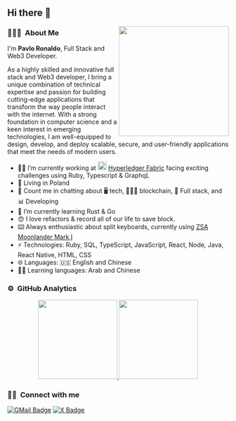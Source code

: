 ## Hi there 👋

<img src="https://ucarecdn.com/3a88c8ed-40ad-4ab8-827b-d6c1b1a50ace/typing.gif" align="right" width="250" />

### 👨🏻‍💻 &nbsp;About Me

I'm **Pavlo Ronaldo**, Full Stack and Web3 Developer.

As a highly skilled and innovative full stack and Web3 developer, I bring a unique combination of technical expertise and passion for building cutting-edge applications that transform the way people interact with the internet. With a strong foundation in computer science and a keen interest in emerging technologies, I am well-equipped to design, develop, and deploy scalable, secure, and user-friendly applications that meet the needs of modern users.

- 👨‍💻 I’m currently working at <img src="https://ucarecdn.com/974251ab-f294-4dfe-82f1-bff3d3b13649/faviconpotloc1.png" width="20" /> [Hyperledger Fabric](https://www.hyperledger.org/) facing exciting challenges using Ruby, Typescript & GraphqL
- 🏡 Living in Poland
- 💬 Count me in chatting about 🖥️ tech, 🧑🏻‍🚀 blockchain, 🥋 Full stack, and 📊 Developing
- 📖 I’m currently learning Rust & Go
- 😍 I love refactors & record all of our life to save block.
- ⌨️ Always enthusiastic about split keyboards, currently using [ZSA Moonlander Mark I](https://www.zsa.io/moonlander/)
- ⚡ Technologies: Ruby, SQL, TypeScript, JavaScript, React, Node, Java, React Native, HTML, CSS
- 🌐 Languages: 🇺🇸 English and Chinese
- ✍🏻 Learning languages: Arab and Chinese

### ⚙️ &nbsp;GitHub Analytics

<p align="center">
<a href="https://github.com/vitorgultzgoff">
  <img height="180em" src="https://github-readme-stats-eight-theta.vercel.app/api?username=hotman727&show_icons=true&theme=algolia&include_all_commits=true"/>
  <img height="180em" src="https://github-readme-stats-eight-theta.vercel.app/api/wakatime?username=hotman727&layout=compact&langs_count=8&theme=algolia"/>
</a>
</p>

### 🤝🏻 &nbsp;Connect with me

[![GMail Badge](https://img.shields.io/badge/Gmail-D14836?style=for-the-badge&logo=gmail&logoColor=white)](mailto:hotman727@gmail.com) [![X Badge](https://img.shields.io/badge/X-000000?style=for-the-badge&logo=x&logoColor=white)](https://x.com/vitorgultzgoff)
